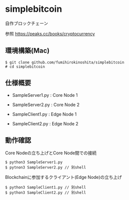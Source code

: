 # simplebitcoin
自作ブロックチェーン

参照
https://peaks.cc/books/cryptocurrency

## 環境構築(Mac)
```
$ git clone github.com/fumihirokinoshita/simplebitcoin
# cd simplebitcoin
```

## 仕様概要
- SampleServer1.py : Core Node 1
- SampleServer2.py : Core Node 2

- SampleClient1.py : Edge Node 1
- SampleClient2.py : Edge Node 2

## 動作確認

Core Nodeの立ち上げとCore Node間での接続
```
$ python3 SampleServer1.py
$ pytnon3 SampleServer2.py // 別shell
```

Blockchainに参加するクライアント(Edge Node)の立ち上げ
```
$ python3 SampleClient1.py // 別shell
$ python3 SampleClient2.py // 別shell
```